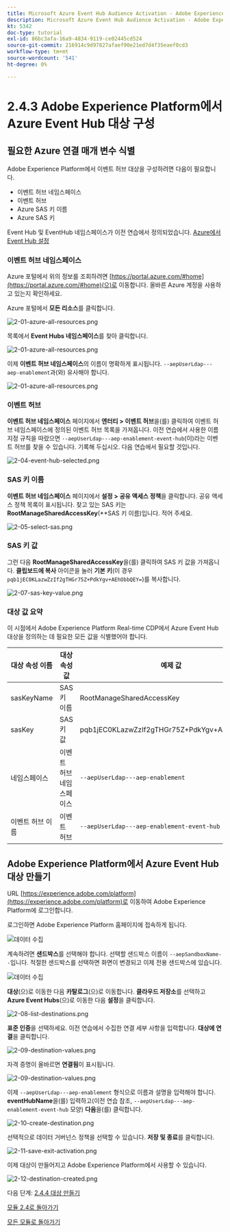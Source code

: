 ```yaml
---
title: Microsoft Azure Event Hub Audience Activation - Adobe Experience Platform에서 Event Hub RTCDP 대상 설정
description: Microsoft Azure Event Hub Audience Activation - Adobe Experience Platform에서 Event Hub RTCDP 대상 설정
kt: 5342
doc-type: tutorial
exl-id: 86bc3afa-16a9-4834-9119-ce02445cd524
source-git-commit: 216914c9d97827afaef90e21ed7d4f35eaef0cd3
workflow-type: tm+mt
source-wordcount: '541'
ht-degree: 0%

---
```


# 2.4.3 Adobe Experience Platform에서 Azure Event Hub 대상 구성

## 필요한 Azure 연결 매개 변수 식별

Adobe Experience Platform에서 이벤트 허브 대상을 구성하려면 다음이 필요합니다.

- 이벤트 허브 네임스페이스
- 이벤트 허브
- Azure SAS 키 이름
- Azure SAS 키

Event Hub 및 EventHub 네임스페이스가 이전 연습에서 정의되었습니다. [Azure에서 Event Hub 설정](./ex2.md)

### 이벤트 허브 네임스페이스

Azure 포털에서 위의 정보를 조회하려면 [https://portal.azure.com/#home](https://portal.azure.com/#home)(으)로 이동합니다. 올바른 Azure 계정을 사용하고 있는지 확인하세요.

Azure 포털에서 **모든 리소스**&#x200B;를 클릭합니다.

![2-01-azure-all-resources.png](./images/201azureallresources.png)

목록에서 **Event Hubs 네임스페이스**&#x200B;를 찾아 클릭합니다.

![2-01-azure-all-resources.png](./images/201azureallresources1.png)

이제 **이벤트 허브 네임스페이스**&#x200B;의 이름이 명확하게 표시됩니다. `--aepUserLdap---aep-enablement`과(와) 유사해야 합니다.

![2-01-azure-all-resources.png](./images/201azureallresources2.png)

### 이벤트 허브

**이벤트 허브 네임스페이스** 페이지에서 **엔터티 > 이벤트 허브**&#x200B;을(를) 클릭하여 이벤트 허브 네임스페이스에 정의된 이벤트 허브 목록을 가져옵니다. 이전 연습에서 사용한 이름 지정 규칙을 따랐으면 `--aepUserLdap---aep-enablement-event-hub`(이)라는 이벤트 허브를 찾을 수 있습니다. 기록해 두십시오. 다음 연습에서 필요할 것입니다.

![2-04-event-hub-selected.png](./images/204eventhubselected.png)

### SAS 키 이름

**이벤트 허브 네임스페이스** 페이지에서 **설정 > 공유 액세스 정책**&#x200B;을 클릭합니다. 공유 액세스 정책 목록이 표시됩니다. 찾고 있는 SAS 키는 **RootManageSharedAccessKey**(**SAS 키 이름)입니다. 적어 주세요.

![2-05-select-sas.png](./images/205selectsas.png)

### SAS 키 값

그런 다음 **RootManageSharedAccessKey**&#x200B;을(를) 클릭하여 SAS 키 값을 가져옵니다. **클립보드에 복사** 아이콘을 눌러 **기본 키**(이 경우 `pqb1jEC0KLazwZzIf2gTHGr75Z+PdkYgv+AEhObbQEY=`)를 복사합니다.

![2-07-sas-key-value.png](./images/207saskeyvalue.png)

### 대상 값 요약

이 시점에서 Adobe Experience Platform Real-time CDP에서 Azure Event Hub 대상을 정의하는 데 필요한 모든 값을 식별했어야 합니다.

| 대상 속성 이름 | 대상 속성 값 | 예제 값 |
|---|---|---|
| sasKeyName | SAS 키 이름 | RootManageSharedAccessKey |
| sasKey | SAS 키 값 | pqb1jEC0KLazwZzIf2gTHGr75Z+PdkYgv+AEhObbQEY= |
| 네임스페이스 | 이벤트 허브 네임스페이스 | `--aepUserLdap---aep-enablement` |
| 이벤트 허브 이름 | 이벤트 허브 | `--aepUserLdap---aep-enablement-event-hub` |

## Adobe Experience Platform에서 Azure Event Hub 대상 만들기

URL [https://experience.adobe.com/platform](https://experience.adobe.com/platform)로 이동하여 Adobe Experience Platform에 로그인합니다.

로그인하면 Adobe Experience Platform 홈페이지에 접속하게 됩니다.

![데이터 수집](./../../../modules/datacollection/module1.2/images/home.png)

계속하려면 **샌드박스**&#x200B;를 선택해야 합니다. 선택할 샌드박스 이름이 ``--aepSandboxName--``입니다. 적절한 샌드박스를 선택하면 화면이 변경되고 이제 전용 샌드박스에 있습니다.

![데이터 수집](./../../../modules/datacollection/module1.2/images/sb1.png)

**대상**(으)로 이동한 다음 **카탈로그**(으)로 이동합니다. **클라우드 저장소**&#x200B;를 선택하고 **Azure Event Hubs**(으)로 이동한 다음 **설정**&#x200B;을 클릭합니다.

![2-08-list-destinations.png](./images/208listdestinations.png)

**표준 인증**&#x200B;을 선택하세요. 이전 연습에서 수집한 연결 세부 사항을 입력합니다. **대상에 연결**&#x200B;을 클릭합니다.

![2-09-destination-values.png](./images/209destinationvalues.png)

자격 증명이 올바르면 **연결됨**&#x200B;이 표시됩니다.

![2-09-destination-values.png](./images/209destinationvaluesa.png)

이제 `--aepUserLdap---aep-enablement` 형식으로 이름과 설명을 입력해야 합니다. **eventHubName**&#x200B;을(를) 입력하고(이전 연습 참조, `--aepUserLdap---aep-enablement-event-hub` 모양) **다음**&#x200B;을(를) 클릭합니다.

![2-10-create-destination.png](./images/210createdestination.png)

선택적으로 데이터 거버넌스 정책을 선택할 수 있습니다. **저장 및 종료**&#x200B;를 클릭합니다.

![2-11-save-exit-activation.png](./images/211saveexitactivation.png)

이제 대상이 만들어지고 Adobe Experience Platform에서 사용할 수 있습니다.

![2-12-destination-created.png](./images/212destinationcreated.png)

다음 단계: [2.4.4 대상 만들기](./ex4.md)

[모듈 2.4로 돌아가기](./segment-activation-microsoft-azure-eventhub.md)

[모든 모듈로 돌아가기](./../../../overview.md)
